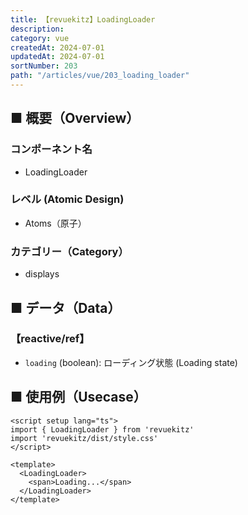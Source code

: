 ```yaml
---
title: 【revuekitz】LoadingLoader
description:
category: vue
createdAt: 2024-07-01
updatedAt: 2024-07-01
sortNumber: 203
path: "/articles/vue/203_loading_loader"
---
```


<nuxt-content-wrapper>

## ■ 概要（Overview）
### コンポーネント名
- LoadingLoader

### レベル (Atomic Design)
-  Atoms（原子）

### カテゴリー（Category）
- displays

## ■ データ（Data）

### 【reactive/ref】
- `loading` (boolean): ローディング状態 (Loading state)

## ■ 使用例（Usecase）
```vue
<script setup lang="ts">
import { LoadingLoader } from 'revuekitz'
import 'revuekitz/dist/style.css' 
</script>

<template>
  <LoadingLoader>
    <span>Loading...</span>
  </LoadingLoader>
</template>

```

</nuxt-content-wrapper>